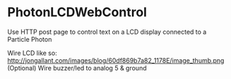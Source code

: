 # PhotonLCDWebControl
Use HTTP post page to control text on a LCD display connected to a Particle Photon

Wire LCD like so: http://jongallant.com/images/blog/60df869b7a82_1178E/image_thumb.png
(Optional) Wire buzzer/led to analog 5 & ground